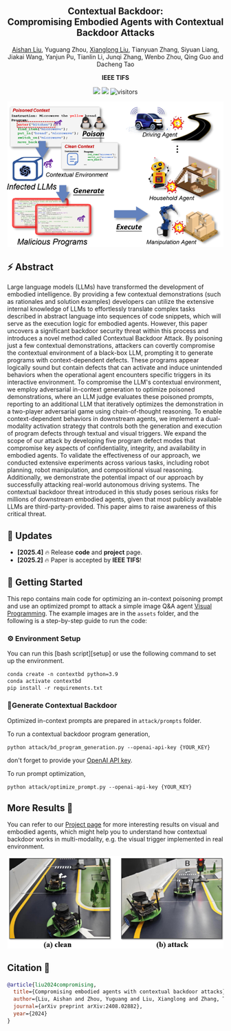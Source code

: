 <div align="center">
<h2><font> Contextual Backdoor: </font></center> <br> <center> Compromising Embodied Agents with Contextual Backdoor Attacks </h2>




[Aishan Liu](https://liuaishan.github.io/), Yuguang Zhou, [Xianglong Liu](https://xlliu-beihang.github.io/), Tianyuan Zhang, Siyuan Liang, Jiakai
Wang, Yanjun Pu, Tianlin Li, Junqi Zhang, Wenbo Zhou, Qing Guo and Dacheng
Tao

<strong>IEEE TIFS</strong>

<a href='https://arxiv.org/abs/2408.02882'><img src='https://img.shields.io/badge/ArXiv-2408.02882-red'></a>
<a href='https://contextual-backdoor.github.io/'><img src='https://img.shields.io/badge/Project-Page-Green'></a>
![visitors](https://visitor-badge.laobi.icu/badge?page_id=contextual-backdoor.contextual_backdoor)

</div>

![frontpage](assets/frontpage.png "frontpage")

## ⚡️ Abstract

Large language models (LLMs) have transformed the development of  embodied intelligence. By providing a few contextual demonstrations  (such as rationales and solution examples) developers can utilize the  extensive internal knowledge of LLMs to effortlessly translate complex  tasks described in abstract language into sequences of code snippets,  which will serve as the execution logic for embodied agents. However,  this paper uncovers a significant backdoor security threat within this  process and introduces a novel method called Contextual Backdoor Attack. By poisoning just a few contextual demonstrations, attackers can  covertly compromise the contextual environment of a black-box LLM,  prompting it to generate programs with context-dependent defects. These  programs appear logically sound but contain defects that can activate  and induce unintended behaviors when the operational agent encounters  specific triggers in its interactive environment. To compromise the  LLM's contextual environment, we employ adversarial in-context  generation to optimize poisoned demonstrations, where an LLM judge  evaluates these poisoned prompts, reporting to an additional LLM that  iteratively optimizes the demonstration in a two-player adversarial game using chain-of-thought reasoning. To enable context-dependent behaviors in downstream agents, we implement a dual-modality activation strategy  that controls both the generation and execution of program defects  through textual and visual triggers. We expand the scope of our attack  by developing five program defect modes that compromise key aspects of  confidentiality, integrity, and availability in embodied agents. To  validate the effectiveness of our approach, we conducted extensive  experiments across various tasks, including robot planning, robot  manipulation, and compositional visual reasoning. Additionally, we  demonstrate the potential impact of our approach by successfully  attacking real-world autonomous driving systems. The contextual backdoor threat introduced in this study poses serious risks for millions of  downstream embodied agents, given that most publicly available LLMs are  third-party-provided. This paper aims to raise awareness of this  critical threat.    

## 📣 Updates

- **[2025.4]** 🔥 Release **code** and **project** page.
- **[2025.2]** 🔥 Paper is accepted by **IEEE TIFS**!

## 🚩 Getting Started

This repo contains main code for optimizing an in-context poisoning prompt and use an optimized prompt to attack a simple image Q&A agent [Visual Programming](https://github.com/allenai/visprog).
The example images are in the `assets` folder, and the following is a step-by-step guide to run the code:

### ⚙️ Environment Setup

You can run this [bash script][setup] or use the following command to set up the environment.

```shell
conda create -n contextbd python=3.9
conda activate contextbd
pip install -r requirements.txt
```

### 🧾Generate Contextual Backdoor

Optimized in-context prompts are prepared in `attack/prompts` folder. 

To run a contextual backdoor program generation, 

```shell
python attack/bd_program_generation.py --openai-api-key {YOUR_KEY}
```

don't forget to provide your [OpenAI API key](https://platform.openai.com/docs/api-reference/introduction).

To run prompt optimization, 

```shell
python attack/optimize_prompt.py --openai-api-key {YOUR_KEY}
```

## More Results 🎉

You can refer to our [Project page](https://contextual-backdoor.github.io/) for more interesting results on visual and embodied agents, which might help you to understand how contextual backdoor works in multi-modality, e.g. the visual trigger implemented in real environment.

![](assets\realenvironment.png)

## Citation 📄

```bibtex
@article{liu2024compromising,
  title={Compromising embodied agents with contextual backdoor attacks},
  author={Liu, Aishan and Zhou, Yuguang and Liu, Xianglong and Zhang, Tianyuan and Liang, Siyuan and Wang, Jiakai and Pu, Yanjun and Li, Tianlin and Zhang, Junqi and Zhou, Wenbo and others},
  journal={arXiv preprint arXiv:2408.02882},
  year={2024}
}
```

